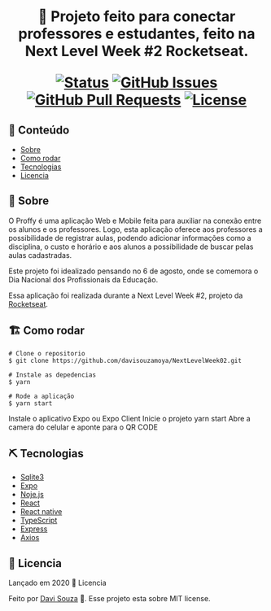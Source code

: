 <p align="center">
  <h1 align="center" style="font-size:'100px'>Proffys</h1> 
</p>

<p align="center"> 🚀 Projeto feito para conectar professores e estudantes, feito na Next Level Week #2 Rocketseat.

<div align="center">

[![Status](https://img.shields.io/badge/status-active-success.svg)]()
[![GitHub Issues](https://img.shields.io/github/issues/kylelobo/The-Documentation-Compendium.svg)](https://github.com/kylelobo/The-Documentation-Compendium/issues)
[![GitHub Pull Requests](https://img.shields.io/github/issues-pr/kylelobo/The-Documentation-Compendium.svg)](https://github.com/kylelobo/The-Documentation-Compendium/pulls)
[![License](https://img.shields.io/badge/license-MIT-blue.svg)](/LICENSE)

</div>
</p>

## 📝 Conteúdo

- [Sobre](#sobre)
- [Como rodar](#como_rodar)
- [Tecnologias](#tecnologias)
- [Licencia](#licencia)

## 🧐 Sobre <a name = "sobre"></a>

O Proffy é uma aplicação Web e Mobile feita para auxiliar na conexão entre os alunos e os professores. Logo, esta aplicação oferece aos professores a possibilidade de registrar aulas, podendo adicionar informações como a disciplina, o custo e horário e aos alunos a possibilidade de buscar pelas aulas cadastradas.

Este projeto foi idealizado pensando no 6 de agosto, onde se comemora o Dia Nacional dos Profissionais da Educação.

Essa aplicação foi realizada durante a Next Level Week #2, projeto da [Rocketseat](https://rocketseat.com.br/).

## 🏗 Como rodar <a name = "como_rodar"></a>

```
# Clone o repositorio
$ git clone https://github.com/davisouzamoya/NextLevelWeek02.git

# Instale as depedencias
$ yarn

# Rode a aplicação
$ yarn start
```
Instale o aplicativo Expo ou Expo Client
Inicie o projeto yarn start
Abre a camera do celular e aponte para o QR CODE

## ⛏️ Tecnologias <a name = "tecnologias"></a>

- [Sqlite3](https://github.com/sqlite/sqlite)
- [Expo](https://docs.expo.io/get-started/installation/) 
- [Noje.js](https://nodejs.org/en/)
- [React](https://pt-br.reactjs.org/)
- [React native](https://reactnative.dev/)
- [TypeScript](https://www.typescriptlang.org/)
- [Express](https://github.com/expressjs/express)
- [Axios](https://github.com/axios/axios)

## 📕 Licencia <a name = "licencia"></a>

Lançado em 2020 📕 Licencia

Feito por [Davi Souza](https://www.linkedin.com/in/davi-souza-396439145/) 🚀. Esse projeto esta sobre MIT license.
